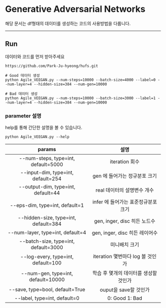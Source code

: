 # Generative Adversarial Networks

해당 문서는 df형태의 데이터를 생성하는 코드의 사용방법을 다룹니다.

---
## Run

데이터와 코드를 먼저 받아주세요
```
https://github.com/Park-Ju-hyeong/hufs.git
```

```
# Good 데이터 생성
python Agile_VEEGAN.py --num-steps=10000 --batch-size=4000 --label=0 --num-layer=4 --hidden-size=384 --num-gen=10000
```

```
# Bad 데이터 생성
python Agile_VEEGAN.py --num-steps=10000 --batch-size=3000 --label=1 --num-layer=4 --hidden-size=384 --num-gen=10000 
```

### parameter 설명

help를 통해 간단한 설명을 볼 수 있습니다.
```
python Agile_VEEGAN.py --help
```

|   params  |   설명  |
|:--:|:--:|
|--num-steps, type=int, default=5000    |   iteration 회수
|--input-dim, type=int, default=254 |   gen 에 들어가는 정규분포 크기
|--output-dim, type=int, default=44 |   real 데이터의 설명변수 개수
|--eps-dim, type=int, default=1 |   infer 에 들어가는 표준정규분포 크기
|--hidden-size, type=int, default=384   |   gen, inger, disc 히든 노드수
|--num-layer, type=int, default=4  |    gen, inger, disc 히든 레이어수
|--batch-size, type=int, default=3000   |   미니배치 크기
|--log-every, type=int, default=100 |   iteration 몇번마다 log 볼 것인가
|--num-gen, type=int, default=10000 |   학습 후 몇개의 데이터를 생성할 것인가
|--save, type=bool, default=True    |   ouput을 save할 것인가 
|--label, type=int, default=0   |   0: Good 1: Bad 

